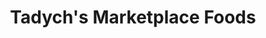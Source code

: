 ---
title: "Tadych's Marketplace Foods"
url: /marquette/tadychs-marketplace-foods/
shop: Supermarkt
---